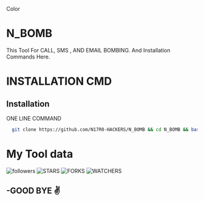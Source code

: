 Color
# N_BOMB

This Tool For CALL, SMS , AND EMAIL BOMBING. And Installation Commands Here.
# INSTALLATION CMD

## Installation
ONE LINE COMMAND

```bash
  git clone https://github.com/N17R0-HACKERS/N_BOMB && cd N_BOMB && bash setup 
```


# My Tool data 
![followers](https://img.shields.io/github/followers/N17R0-HACKERS?style=social)
![STARS](https://img.shields.io/github/stars/N17R0-HACKERS/N_BOMB?style=social)
![FORKS](https://img.shields.io/github/forks/N17R0-HACKERS/N_BOMB?style=social)
![WATCHERS](https://img.shields.io/github/watchers/N17R0-HACKERS/N_BOMB?style=social)


## -GOOD BYE ✌️
